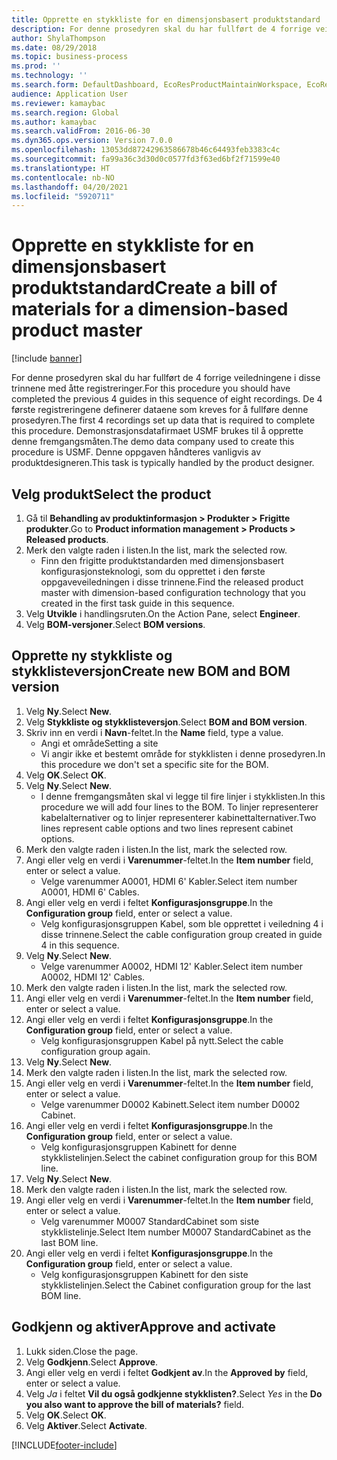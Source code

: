 ```yaml
---
title: Opprette en stykkliste for en dimensjonsbasert produktstandard
description: For denne prosedyren skal du har fullført de 4 forrige veiledningene i disse trinnene med åtte registreringer.
author: ShylaThompson
ms.date: 08/29/2018
ms.topic: business-process
ms.prod: ''
ms.technology: ''
ms.search.form: DefaultDashboard, EcoResProductMaintainWorkspace, EcoResProductOpenCasesFormPart, EcoResProductDetailsExtended, BOMConsistOf, BOMTable, InventItemIdLookupSimple, HcmWorkerLookUp
audience: Application User
ms.reviewer: kamaybac
ms.search.region: Global
ms.author: kamaybac
ms.search.validFrom: 2016-06-30
ms.dyn365.ops.version: Version 7.0.0
ms.openlocfilehash: 13053dd87242963586678b46c64493feb3383c4c
ms.sourcegitcommit: fa99a36c3d30d0c0577fd3f63ed6bf2f71599e40
ms.translationtype: HT
ms.contentlocale: nb-NO
ms.lasthandoff: 04/20/2021
ms.locfileid: "5920711"
---
```

# <a name="create-a-bill-of-materials-for-a-dimension-based-product-master"></a><span data-ttu-id="59542-103">Opprette en stykkliste for en dimensjonsbasert produktstandard</span><span class="sxs-lookup"><span data-stu-id="59542-103">Create a bill of materials for a dimension-based product master</span></span>

[!include [banner](../../includes/banner.md)]

<span data-ttu-id="59542-104">For denne prosedyren skal du har fullført de 4 forrige veiledningene i disse trinnene med åtte registreringer.</span><span class="sxs-lookup"><span data-stu-id="59542-104">For this procedure you should have completed the previous 4 guides in this sequence of eight recordings.</span></span> <span data-ttu-id="59542-105">De 4 første registreringene definerer dataene som kreves for å fullføre denne prosedyren.</span><span class="sxs-lookup"><span data-stu-id="59542-105">The first 4 recordings set up data that is required to complete this procedure.</span></span> <span data-ttu-id="59542-106">Demonstrasjonsdatafirmaet USMF brukes til å opprette denne fremgangsmåten.</span><span class="sxs-lookup"><span data-stu-id="59542-106">The demo data company used to create this procedure is USMF.</span></span> <span data-ttu-id="59542-107">Denne oppgaven håndteres vanligvis av produktdesigneren.</span><span class="sxs-lookup"><span data-stu-id="59542-107">This task is typically handled by the product designer.</span></span>

## <a name="select-the-product"></a><span data-ttu-id="59542-108">Velg produkt</span><span class="sxs-lookup"><span data-stu-id="59542-108">Select the product</span></span>

1. <span data-ttu-id="59542-109">Gå til **Behandling av produktinformasjon \> Produkter \> Frigitte produkter**.</span><span class="sxs-lookup"><span data-stu-id="59542-109">Go to **Product information management \> Products \> Released products**.</span></span>
1. <span data-ttu-id="59542-110">Merk den valgte raden i listen.</span><span class="sxs-lookup"><span data-stu-id="59542-110">In the list, mark the selected row.</span></span>
    * <span data-ttu-id="59542-111">Finn den frigitte produktstandarden med dimensjonsbasert konfigurasjonsteknologi, som du opprettet i den første oppgaveveiledningen i disse trinnene.</span><span class="sxs-lookup"><span data-stu-id="59542-111">Find the released product master with dimension-based configuration technology that you created in the first task guide in this sequence.</span></span>  
1. <span data-ttu-id="59542-112">Velg **Utvikle** i handlingsruten.</span><span class="sxs-lookup"><span data-stu-id="59542-112">On the Action Pane, select **Engineer**.</span></span>
1. <span data-ttu-id="59542-113">Velg **BOM-versjoner**.</span><span class="sxs-lookup"><span data-stu-id="59542-113">Select **BOM versions**.</span></span>

## <a name="create-new-bom-and-bom-version"></a><span data-ttu-id="59542-114">Opprette ny stykkliste og stykklisteversjon</span><span class="sxs-lookup"><span data-stu-id="59542-114">Create new BOM and BOM version</span></span>

1. <span data-ttu-id="59542-115">Velg **Ny**.</span><span class="sxs-lookup"><span data-stu-id="59542-115">Select **New**.</span></span>
1. <span data-ttu-id="59542-116">Velg **Stykkliste og stykklisteversjon**.</span><span class="sxs-lookup"><span data-stu-id="59542-116">Select **BOM and BOM version**.</span></span>
1. <span data-ttu-id="59542-117">Skriv inn en verdi i **Navn**-feltet.</span><span class="sxs-lookup"><span data-stu-id="59542-117">In the **Name** field, type a value.</span></span>
    * <span data-ttu-id="59542-118">Angi et område</span><span class="sxs-lookup"><span data-stu-id="59542-118">Setting a site</span></span>  
    * <span data-ttu-id="59542-119">Vi angir ikke et bestemt område for stykklisten i denne prosedyren.</span><span class="sxs-lookup"><span data-stu-id="59542-119">In this procedure we don't set a specific site for the BOM.</span></span>  
1. <span data-ttu-id="59542-120">Velg **OK**.</span><span class="sxs-lookup"><span data-stu-id="59542-120">Select **OK**.</span></span>
1. <span data-ttu-id="59542-121">Velg **Ny**.</span><span class="sxs-lookup"><span data-stu-id="59542-121">Select **New**.</span></span>
    * <span data-ttu-id="59542-122">I denne fremgangsmåten skal vi legge til fire linjer i stykklisten.</span><span class="sxs-lookup"><span data-stu-id="59542-122">In this procedure we will add four lines to the BOM.</span></span> <span data-ttu-id="59542-123">To linjer representerer kabelalternativer og to linjer representerer kabinettalternativer.</span><span class="sxs-lookup"><span data-stu-id="59542-123">Two lines represent cable options and two lines represent cabinet options.</span></span>  
1. <span data-ttu-id="59542-124">Merk den valgte raden i listen.</span><span class="sxs-lookup"><span data-stu-id="59542-124">In the list, mark the selected row.</span></span>
1. <span data-ttu-id="59542-125">Angi eller velg en verdi i **Varenummer**-feltet.</span><span class="sxs-lookup"><span data-stu-id="59542-125">In the **Item number** field, enter or select a value.</span></span>
    * <span data-ttu-id="59542-126">Velge varenummer A0001, HDMI 6' Kabler.</span><span class="sxs-lookup"><span data-stu-id="59542-126">Select item number A0001, HDMI 6' Cables.</span></span>  
1. <span data-ttu-id="59542-127">Angi eller velg en verdi i feltet **Konfigurasjonsgruppe**.</span><span class="sxs-lookup"><span data-stu-id="59542-127">In the **Configuration group** field, enter or select a value.</span></span>
    * <span data-ttu-id="59542-128">Velg konfigurasjonsgruppen Kabel, som ble opprettet i veiledning 4 i disse trinnene.</span><span class="sxs-lookup"><span data-stu-id="59542-128">Select the cable configuration group created in guide 4 in this sequence.</span></span>  
1. <span data-ttu-id="59542-129">Velg **Ny**.</span><span class="sxs-lookup"><span data-stu-id="59542-129">Select **New**.</span></span>
    * <span data-ttu-id="59542-130">Velge varenummer A0002, HDMI 12' Kabler.</span><span class="sxs-lookup"><span data-stu-id="59542-130">Select item number A0002, HDMI 12' Cables.</span></span>  
1. <span data-ttu-id="59542-131">Merk den valgte raden i listen.</span><span class="sxs-lookup"><span data-stu-id="59542-131">In the list, mark the selected row.</span></span>
1. <span data-ttu-id="59542-132">Angi eller velg en verdi i **Varenummer**-feltet.</span><span class="sxs-lookup"><span data-stu-id="59542-132">In the **Item number** field, enter or select a value.</span></span>
1. <span data-ttu-id="59542-133">Angi eller velg en verdi i feltet **Konfigurasjonsgruppe**.</span><span class="sxs-lookup"><span data-stu-id="59542-133">In the **Configuration group** field, enter or select a value.</span></span>
    * <span data-ttu-id="59542-134">Velg konfigurasjonsgruppen Kabel på nytt.</span><span class="sxs-lookup"><span data-stu-id="59542-134">Select the cable configuration group again.</span></span>  
1. <span data-ttu-id="59542-135">Velg **Ny**.</span><span class="sxs-lookup"><span data-stu-id="59542-135">Select **New**.</span></span>
1. <span data-ttu-id="59542-136">Merk den valgte raden i listen.</span><span class="sxs-lookup"><span data-stu-id="59542-136">In the list, mark the selected row.</span></span>
1. <span data-ttu-id="59542-137">Angi eller velg en verdi i **Varenummer**-feltet.</span><span class="sxs-lookup"><span data-stu-id="59542-137">In the **Item number** field, enter or select a value.</span></span>
    * <span data-ttu-id="59542-138">Velge varenummer D0002 Kabinett.</span><span class="sxs-lookup"><span data-stu-id="59542-138">Select item number D0002 Cabinet.</span></span>  
1. <span data-ttu-id="59542-139">Angi eller velg en verdi i feltet **Konfigurasjonsgruppe**.</span><span class="sxs-lookup"><span data-stu-id="59542-139">In the **Configuration group** field, enter or select a value.</span></span>
    * <span data-ttu-id="59542-140">Velg konfigurasjonsgruppen Kabinett for denne stykklistelinjen.</span><span class="sxs-lookup"><span data-stu-id="59542-140">Select the cabinet configuration group for this BOM line.</span></span>  
1. <span data-ttu-id="59542-141">Velg **Ny**.</span><span class="sxs-lookup"><span data-stu-id="59542-141">Select **New**.</span></span>
1. <span data-ttu-id="59542-142">Merk den valgte raden i listen.</span><span class="sxs-lookup"><span data-stu-id="59542-142">In the list, mark the selected row.</span></span>
1. <span data-ttu-id="59542-143">Angi eller velg en verdi i **Varenummer**-feltet.</span><span class="sxs-lookup"><span data-stu-id="59542-143">In the **Item number** field, enter or select a value.</span></span>
    * <span data-ttu-id="59542-144">Velg varenummer M0007 StandardCabinet som siste stykklistelinje.</span><span class="sxs-lookup"><span data-stu-id="59542-144">Select Item number M0007 StandardCabinet as the last BOM line.</span></span>  
1. <span data-ttu-id="59542-145">Angi eller velg en verdi i feltet **Konfigurasjonsgruppe**.</span><span class="sxs-lookup"><span data-stu-id="59542-145">In the **Configuration group** field, enter or select a value.</span></span>
    * <span data-ttu-id="59542-146">Velg konfigurasjonsgruppen Kabinett for den siste stykklistelinjen.</span><span class="sxs-lookup"><span data-stu-id="59542-146">Select the Cabinet configuration group for the last BOM line.</span></span>  

## <a name="approve-and-activate"></a><span data-ttu-id="59542-147">Godkjenn og aktiver</span><span class="sxs-lookup"><span data-stu-id="59542-147">Approve and activate</span></span>

1. <span data-ttu-id="59542-148">Lukk siden.</span><span class="sxs-lookup"><span data-stu-id="59542-148">Close the page.</span></span>
1. <span data-ttu-id="59542-149">Velg **Godkjenn**.</span><span class="sxs-lookup"><span data-stu-id="59542-149">Select **Approve**.</span></span>
1. <span data-ttu-id="59542-150">Angi eller velg en verdi i feltet **Godkjent av**.</span><span class="sxs-lookup"><span data-stu-id="59542-150">In the **Approved by** field, enter or select a value.</span></span>
1. <span data-ttu-id="59542-151">Velg *Ja* i feltet **Vil du også godkjenne stykklisten?**.</span><span class="sxs-lookup"><span data-stu-id="59542-151">Select *Yes* in the **Do you also want to approve the bill of materials?** field.</span></span>
1. <span data-ttu-id="59542-152">Velg **OK**.</span><span class="sxs-lookup"><span data-stu-id="59542-152">Select **OK**.</span></span>
1. <span data-ttu-id="59542-153">Velg **Aktiver**.</span><span class="sxs-lookup"><span data-stu-id="59542-153">Select **Activate**.</span></span>



[!INCLUDE[footer-include](../../../includes/footer-banner.md)]